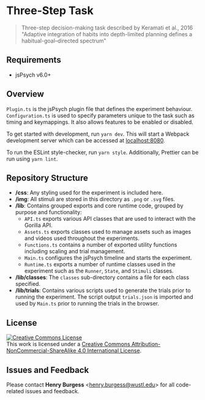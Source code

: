 # Three-Step Task

> Three-step decision-making task described by Keramati et al., 2016 "Adaptive integration of habits into depth-limited planning defines a habitual-goal–directed spectrum"

## Requirements

* jsPsych v6.0+

## Overview

`Plugin.ts` is the jsPsych plugin file that defines the experiment behaviour. `Configuration.ts` is used to specify parameters unique to the task such as timing and keymappings. It also allows features to be enabled or disabled.

To get started with development, run `yarn dev`. This will start a Webpack development server which can be accessed at [localhost:8080](http://localhost:8080).

To run the ESLint style-checker, run `yarn style`. Additionally, Prettier can be run using `yarn lint`.

## Repository Structure

* **/css**: Any styling used for the experiment is included here.
* **/img**: All stimuli are stored in this directory as `.png` or `.svg` files.
* **/lib**: Contains grouped exports and core runtime code, grouped by purpose and functionality:
  * `API.ts` exports various API classes that are used to interact with the Gorilla API.
  * `Assets.ts` exports classes used to manage assets such as images and videos used throughout the experiments.
  * `Functions.ts` contains a number of exported utility functions including scaling and trial management.
  * `Main.ts` configures the jsPsych timeline and starts the experiment.
  * `Runtime.ts` exports a number of runtime classes used in the experiment such as the `Runner`, `State`, and `Stimuli` classes.
* **/lib/classes**: The `classes` sub-directory contains a file for each class specified.
* **/lib/trials**: Contains various scripts used to generate the trials prior to running the experiment. The script output `trials.json` is imported and used by `Main.ts` prior to running the trials in the browser.

## License

<!-- CC BY-NC-SA 4.0 License -->
<a rel="license" href="http://creativecommons.org/licenses/by-nc-sa/4.0/">
  <img alt="Creative Commons License" style="border-width:0" src="https://i.creativecommons.org/l/by-nc-sa/4.0/88x31.png" />
</a>
<br />
This work is licensed under a <a rel="license" href="http://creativecommons.org/licenses/by-nc-sa/4.0/">Creative Commons Attribution-NonCommercial-ShareAlike 4.0 International License</a>.

## Issues and Feedback

Please contact **Henry Burgess** <[henry.burgess@wustl.edu](mailto:henry.burgess@wustl.edu)> for all code-related issues and feedback.
